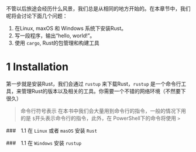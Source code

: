 不管以后旅途会经历什么风景，我们总是从相同的地方开始的。在本章节中，我们呢将会讨论下面几个问题：
1. 在Linux, maxOS 和 Windows 系统下安装Rust。
2. 写一段程序，输出“hello, world!”。
3. 使用 `cargo`, Rust的包管理和构建工具

# 1 Installation
第一步就是安装Rust，我们会通过 `rustup` 来下载Rust，`rustup` 是一个命令行工具，来管理Rust的版本以及相关的工具。你需要一个不错的网络环境（不然要下很久）



> 命令行符号表示
> 在本书中我们会大量用到命令行的指令，一般的情况下用的是 `$`开头表示命令行的指令，此外，在 PowerShell下的命令将使用 `>`


###　1.1 在 `Linux` 或者 `masOS` 安装 `Rust`


###　1.1 在 `Windows` 安装 `rustup`